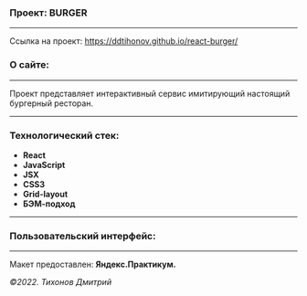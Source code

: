 ### Проект: BURGER
---

Ссылка на проект: https://ddtihonov.github.io/react-burger/

### О сайте:
---
Проект представляет  интерактивный сервис имитирующий настоящий бургерный ресторан. 

---
### Технологический стек:
- **React**
- **JavaScript**
- **JSX**
- **CSS3**
- **Grid-layout**
- **БЭМ-подход**
---

### Пользовательский интерфейс:

---

Макет предоставлен: **Яндекс.Практикум.**

_&copy;2022. Тихонов Дмитрий_
